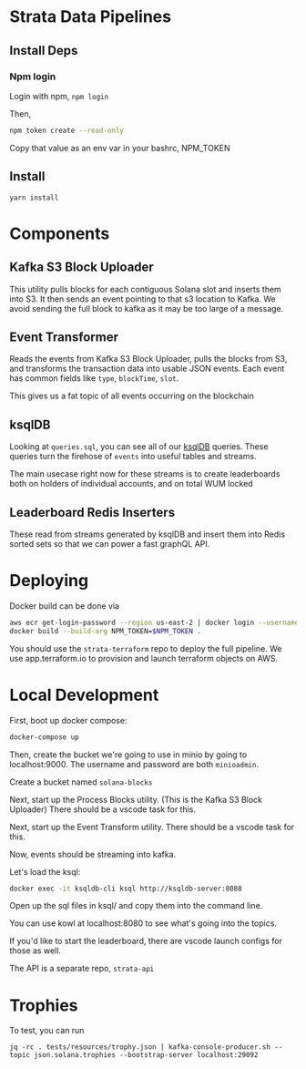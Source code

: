 Strata Data Pipelines
====================

## Install Deps

### Npm login
Login with npm, `npm login`

Then,

```bash
npm token create --read-only
```

Copy that value as an env var in your bashrc, NPM_TOKEN

## Install

```
yarn install
```


# Components

## Kafka S3 Block Uploader

This utility pulls blocks for each contiguous Solana slot and inserts them into S3. It then sends an event pointing to that s3 location to Kafka. We avoid sending the full block to kafka as it may be too large of a message.

## Event Transformer

Reads the events from Kafka S3 Block Uploader, pulls the blocks from S3, and transforms the transaction data into usable JSON events. Each event has common fields like `type`, `blockTime`, `slot`.

This gives us a fat topic of all events occurring on the blockchain

## ksqlDB

Looking at `queries.sql`, you can see all of our [ksqlDB](https://docs.ksqldb.io/en/latest) queries. These queries turn the firehose of `events` into useful tables and streams.

The main usecase right now for these streams is to create leaderboards both on holders of individual accounts, and on total WUM locked

## Leaderboard Redis Inserters

These read from streams generated by ksqlDB and insert them into Redis sorted sets so that we can power a fast graphQL API.

# Deploying

Docker build can be done via

```bash
aws ecr get-login-password --region us-east-2 | docker login --username AWS --password-stdin 554418307194.dkr.ecr.us-east-2.amazonaws.com
docker build --build-arg NPM_TOKEN=$NPM_TOKEN .
```

You should use the `strata-terraform` repo to deploy the full pipeline. We use app.terraform.io to provision and launch terraform objects on AWS.

# Local Development

First, boot up docker compose:

```bash
docker-compose up
```

Then, create the bucket we're going to use in minio by going to localhost:9000. The username and password are both `minioadmin`.

Create a bucket named `solana-blocks`

Next, start up the Process Blocks utility. (This is the Kafka S3 Block Uploader) There should be a vscode task for this.

Next, start up the Event Transform utility. There should be a vscode task for this.

Now, events should be streaming into kafka.

Let's load the ksql:

```bash
docker exec -it ksqldb-cli ksql http://ksqldb-server:8088
```

Open up the sql files in ksql/ and copy them into the command line.

You can use kowl at localhost:8080 to see what's going into the topics.

If you'd like to start the leaderboard, there are vscode launch configs for those as well.

The API is a separate repo, `strata-api`

# Trophies

To test, you can run 

```
jq -rc . tests/resources/trophy.json | kafka-console-producer.sh --topic json.solana.trophies --bootstrap-server localhost:29092
```
